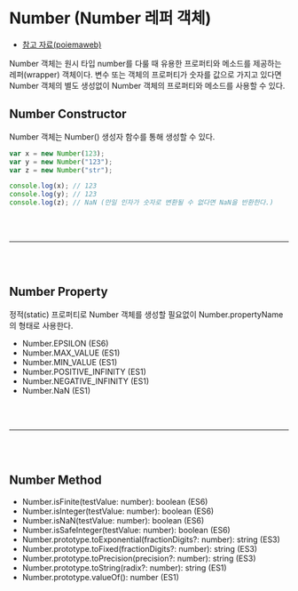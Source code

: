 # Number (Number 레퍼 객체)

-   [참고 자료(poiemaweb)](https://poiemaweb.com/js-number)

Number 객체는 원시 타입 number를 다룰 때 유용한 프로퍼티와 메소드를 제공하는 레퍼(wrapper) 객체이다. 변수 또는 객체의 프로퍼티가 숫자를 값으로 가지고 있다면 Number 객체의 별도 생성없이 Number 객체의 프로퍼티와 메소드를 사용할 수 있다.

## Number Constructor

Number 객체는 Number() 생성자 함수를 통해 생성할 수 있다.

```js
var x = new Number(123);
var y = new Number("123");
var z = new Number("str");

console.log(x); // 123
console.log(y); // 123
console.log(z); // NaN (만일 인자가 숫자로 변환될 수 없다면 NaN을 반환한다.)
```

<br/><br/>

---

<br/><br/>

## Number Property

정적(static) 프로퍼티로 Number 객체를 생성할 필요없이 Number.propertyName의 형태로 사용한다.

-   Number.EPSILON (ES6)
-   Number.MAX_VALUE (ES1)
-   Number.MIN_VALUE (ES1)
-   Number.POSITIVE_INFINITY (ES1)
-   Number.NEGATIVE_INFINITY (ES1)
-   Number.NaN (ES1)

<br/><br/>

---

<br/><br/>

## Number Method

-   Number.isFinite(testValue: number): boolean (ES6)
-   Number.isInteger(testValue: number): boolean (ES6)
-   Number.isNaN(testValue: number): boolean (ES6)
-   Number.isSafeInteger(testValue: number): boolean (ES6)
-   Number.prototype.toExponential(fractionDigits?: number): string (ES3)
-   Number.prototype.toFixed(fractionDigits?: number): string (ES3)
-   Number.prototype.toPrecision(precision?: number): string (ES3)
-   Number.prototype.toString(radix?: number): string (ES1)
-   Number.prototype.valueOf(): number (ES1)
